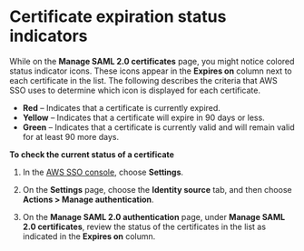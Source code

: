 # Certificate expiration status indicators<a name="samlcertexpirationindicators"></a>

While on the **Manage SAML 2\.0 certificates** page, you might notice colored status indicator icons\. These icons appear in the **Expires on** column next to each certificate in the list\. The following describes the criteria that AWS SSO uses to determine which icon is displayed for each certificate\.
+ **Red** – Indicates that a certificate is currently expired\.
+ **Yellow** – Indicates that a certificate will expire in 90 days or less\.
+ **Green** – Indicates that a certificate is currently valid and will remain valid for at least 90 more days\.

**To check the current status of a certificate**

1. In the [AWS SSO console](https://console.aws.amazon.com/singlesignon), choose **Settings**\.

1. On the **Settings** page, choose the **Identity source** tab, and then choose **Actions > Manage authentication**\.

1. On the **Manage SAML 2\.0 authentication** page, under **Manage SAML 2\.0 certificates**, review the status of the certificates in the list as indicated in the **Expires on** column\. 